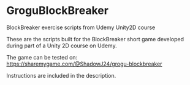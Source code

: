 # GroguBlockBreaker
BlockBreaker exercise scripts from Udemy Unity2D course

These are the scripts built for the BlockBreaker short game developed during part of a Unity 2D course on Udemy.

The game can be tested on:
https://sharemygame.com/@ShadowJ24/grogu-blockbreaker

Instructions are included in the description.

